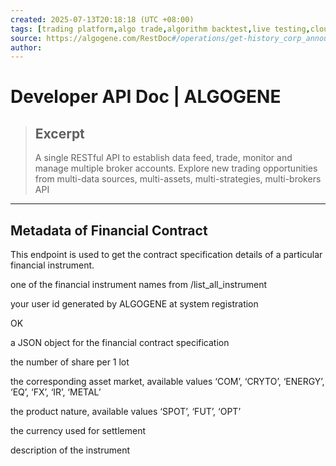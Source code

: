 ```yaml
---
created: 2025-07-13T20:18:18 (UTC +08:00)
tags: [trading platform,algo trade,algorithm backtest,live testing,cloud strategy deploy,algorithmic trading,quant model development,learn algorithmic trading,quant,trading strategy,algorithmic model creation platform,algo trading,quantitative investment,quant community,social investment,trading robot,AI trading,financial data,algo hosting,algo marketplace,trade execution,interactive broker,binance,oanda,bitget,metatrader,okx]
source: https://algogene.com/RestDoc#/operations/get-history_corp_announcement
author: 
---
```


# Developer API Doc | ALGOGENE

> ## Excerpt
> A single RESTful API to establish data feed, trade, monitor and manage multiple broker accounts. Explore new trading opportunities from multi-data sources, multi-assets, multi-strategies, multi-brokers API

---
## Metadata of Financial Contract

This endpoint is used to get the contract specification details of a particular financial instrument.

one of the financial instrument names from /list\_all\_instrument

your user id generated by ALGOGENE at system registration

OK

a JSON object for the financial contract specification

the number of share per 1 lot

the corresponding asset market, available values ‘COM’, ‘CRYTO’, ‘ENERGY’, ‘EQ’, ‘FX’, ‘IR’, ‘METAL’

the product nature, available values ‘SPOT’, ‘FUT’, ‘OPT’

the currency used for settlement

description of the instrument
